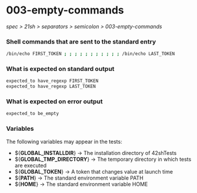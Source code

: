 # 003-empty-commands

*spec > 21sh > separators > semicolon > 003-empty-commands*

### Shell commands that are sent to the standard entry

```bash
/bin/echo FIRST_TOKEN ; ; ; ; ; ; ; ; ; ; ; /bin/echo LAST_TOKEN

```

### What is expected on standard output

```bash
expected_to have_regexp FIRST_TOKEN
expected_to have_regexp LAST_TOKEN
```

### What is expected on error output

```bash
expected_to be_empty

```

### Variables

The following variables may appear in the tests:

* ${**GLOBAL_INSTALLDIR**} -> The installation directory of 42shTests
* ${**GLOBAL_TMP_DIRECTORY**} -> The temporary directory in which tests are executed
* ${**GLOBAL_TOKEN**} -> A token that changes value at launch time
* ${**PATH**} -> The standard environment variable PATH
* ${**HOME**} -> The standard environment variable HOME
